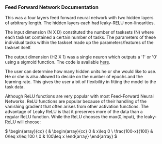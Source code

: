 ### Feed Forward Network Documentation

This was a four layers feed forward neural network with two hidden layers of arbitrary length. The hidden layers each had leaky-RELU non-linearities. 

The input dimension (N X D) constituted the number of tasksets (N) where each taskset contained a certain number of tasks. The parameters of these individual tasks within the taskset made up the parameters/features of the taskset itself. 

The output dimension (H2 X 1) was a single neuron which outputs a '1' or '0' using a sigmoid function. The code is available [here](https://github.com/RobertHa/Bachelor-Thesis). 

The user can determine how many hidden units he or she would like to use. He or she is also allowed to decide on the number of epochs and the learning rate. This gives the user a bit of flexibility in fitting the model to the task data. 

Although ReLU functions are very popular with most Feed-Forward Neural Networks. ReLU functions are popular because of their handling of the vanishing gradient that often arises from other activation functions. The advantage of Leaky ReLU is that it preserves more of the data than a regular ReLU function. While the ReLU chooses the max(0,input), the leaky-ReLU will choose:

$
\begin{array}{cc}
  \{ & 
    \begin{array}{cc}
      0 & x\leq 0 \\
      \frac{100-x}{100} & 0\leq x\leq 100 \\
      0 & 100\leq x
    \end{array}
\end{array}
$
